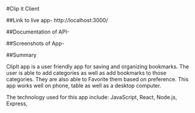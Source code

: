 #Clip it Client

##Link to live app- http://localhost:3000/

##Documentation of API- 

##Screenshots of App- 

##Summary

  ClipIt app is a user friendly app for saving and organizing bookmarks. The user is able to add categories as well as add bookmarks to those categories. They are also able to Favorite them based on preference. This app works well on phone, table as well as a desktop computer. 
  
 The technology used for this app include: JavaScript, React, Node.js, Express, 


